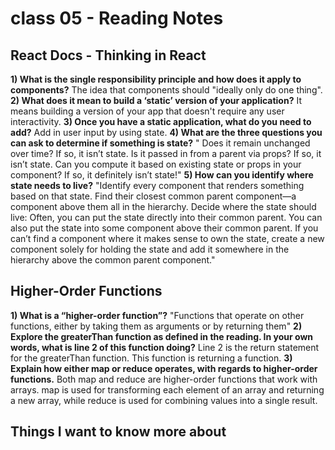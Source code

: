 # class 05 - Reading Notes

## React Docs - Thinking in React

**1) What is the single responsibility principle and how does it apply to components?**
The idea that components should "ideally only do one thing".
**2) What does it mean to build a ‘static’ version of your application?**
It means building a version of your app that doesn't require any user interactivity. 
**3) Once you have a static application, what do you need to add?**
Add in user input by using state.
**4) What are the three questions you can ask to determine if something is state?**
" Does it remain unchanged over time? If so, it isn’t state.
  Is it passed in from a parent via props? If so, it isn’t state.
  Can you compute it based on existing state or props in your component? If so, it definitely isn’t state!"
**5) How can you identify where state needs to live?**
"Identify every component that renders something based on that state.
Find their closest common parent component—a component above them all in the hierarchy.
Decide where the state should live:
Often, you can put the state directly into their common parent.
You can also put the state into some component above their common parent.
If you can’t find a component where it 
makes sense to own the state, create a new component solely for holding 
the state and add it somewhere in the hierarchy above the common parent 
component."


## Higher-Order Functions

**1) What is a “higher-order function”?**
"Functions that operate on other functions, either by taking them as arguments or by returning them"
**2) Explore the greaterThan function as defined in the reading. In your own words, what is line 2 of this function doing?**
Line 2 is the return statement for the greaterThan function. This function is returning a function. 
**3) Explain how either map or reduce operates, with regards to higher-order functions.**
Both map and reduce are higher-order functions that work with arrays. map is used for transforming each element of an array and returning a new array, while reduce is used for combining values into a single result.

## Things I want to know more about
